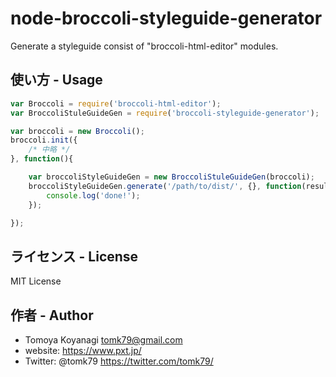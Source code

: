 # node-broccoli-styleguide-generator
Generate a styleguide consist of "broccoli-html-editor" modules.

## 使い方 - Usage

```js
var Broccoli = require('broccoli-html-editor');
var BroccoliStuleGuideGen = require('broccoli-styleguide-generator');

var broccoli = new Broccoli();
broccoli.init({
	/* 中略 */
}, function(){

	var broccoliStyleGuideGen = new BroccoliStuleGuideGen(broccoli);
	broccoliStyleGuideGen.generate('/path/to/dist/', {}, function(result){
		console.log('done!');
	});

});

```

## ライセンス - License

MIT License


## 作者 - Author

- Tomoya Koyanagi <tomk79@gmail.com>
- website: <https://www.pxt.jp/>
- Twitter: @tomk79 <https://twitter.com/tomk79/>
